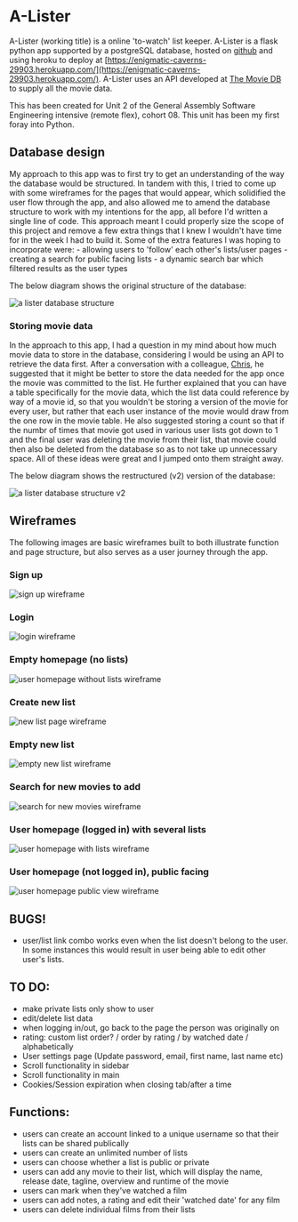 # A-Lister

A-Lister (working title) is a online 'to-watch' list keeper. A-Lister is a flask python app supported by a postgreSQL database, hosted on [github](https://github.com/davebdev/project02) and using heroku to deploy at [https://enigmatic-caverns-29903.herokuapp.com/](https://enigmatic-caverns-29903.herokuapp.com/). A-Lister uses an API developed at [The Movie DB](https://www.themoviedb.org/documentation/api) to supply all the movie data.

This has been created for Unit 2 of the General Assembly Software Engineering intensive (remote flex), cohort 08. This unit has been my first foray into Python.

## Database design

My approach to this app was to first try to get an understanding of the way the database would be structured. In tandem with this, I tried to come up with some wireframes for the pages that would appear, which solidified the user flow through the app, and also allowed me to amend the database structure to work with my intentions for the app, all before I'd written a single line of code. This approach meant I could properly size the scope of this project and remove a few extra things that I knew I wouldn't have time for in the week I had to build it. Some of the extra features I was hoping to incorporate were:
    - allowing users to 'follow' each other's lists/user pages
    - creating a search for public facing lists
    - a dynamic search bar which filtered results as the user types

The below diagram shows the original structure of the database:

![a lister database structure](static/img/project02_db_structure.png)


### Storing movie data

In the approach to this app, I had a question in my mind about how much movie data to store in the database, considering I would be using an API to retrieve the data first. After a conversation with a colleague, [Chris](https://github.com/Chrispy1987), he suggested that it might be better to store the data needed for the app once the movie was committed to the list. He further explained that you can have a table specifically for the movie data, which the list data could reference by way of a movie id, so that you wouldn't be storing a version of the movie for every user, but rather that each user instance of the movie would draw from the one row in the movie table. He also suggested storing a count so that if the numbr of times that movie got used in various user lists got down to 1 and the final user was deleting the movie from their list, that movie could then also be deleted from the database so as to not take up unnecessary space. All of these ideas were great and I jumped onto them straight away.

The below diagram shows the restructured (v2) version of the database:

![a lister database structure v2](static/img/project02_db_structure_v2.jpeg)



## Wireframes

The following images are basic wireframes built to both illustrate function and page structure, but also serves as a user journey through the app.

### Sign up

![sign up wireframe](static/img/1_sign_up.jpeg)

### Login

![login wireframe](static/img/2_login.jpeg)

### Empty homepage (no lists)

![user homepage without lists wireframe](static/img/3_user_homepage_w_o_lists.jpeg)

### Create new list

![new list page wireframe](static/img/4_new_list_page.jpeg)

### Empty new list

![empty new list wireframe](static/img/5_empty_new_list.jpeg)

### Search for new movies to add

![search for new movies wireframe](static/img/6_search_for_new_movies.jpeg)

### User homepage (logged in) with several lists

![user homepage with lists wireframe](static/img/8_user_homepage_w_lists.jpeg)

### User homepage (not logged in), public facing

![user homepage public view wireframe](static/img/9_user_page_public_view.jpeg)

## BUGS!

- user/list link combo works even when the list doesn't belong to the user. In some instances this would result in user being able to edit other user's lists.


## TO DO:
- make private lists only show to user
- edit/delete list data
- when logging in/out, go back to the page the person was originally on
- rating: custom list order? / order by rating / by watched date / alphabetically
- User settings page (Update password, email, first name, last name etc)
- Scroll functionality in sidebar
- Scroll functionality in main
- Cookies/Session expiration when closing tab/after a time

## Functions:

- users can create an account linked to a unique username so that their lists can be shared publically
- users can create an unlimited number of lists
- users can choose whether a list is public or private
- users can add any movie to their list, which will display the name, release date, tagline, overview and runtime of the movie
- users can mark when they've watched a film
- users can add notes, a rating and edit their 'watched date' for any film
- users can delete individual films from their lists
